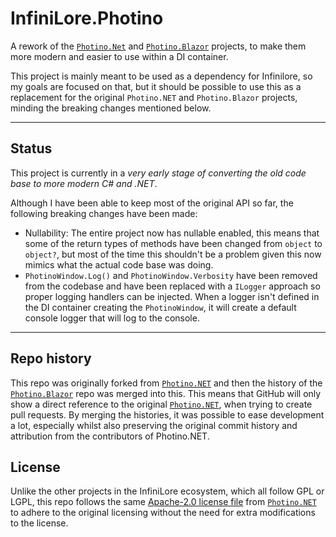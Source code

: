 # InfiniLore.Photino

A rework of the [`Photino.Net`](https://github.com/tryphotino/photino.NET) and [`Photino.Blazor`](https://github.com/tryphotino/photino.Blazor) projects, to make them more modern and easier to use within a DI container.

This project is mainly meant to be used as a dependency for Infinilore, so my goals are focused on that, but it should be possible to use this as a replacement for the original `Photino.NET` and `Photino.Blazor` projects, minding the breaking changes mentioned below.

---

## Status

This project is currently in a *very early stage of converting the old code base to more modern C# and .NET*.

Although I have been able to keep most of the original API so far, the following breaking changes have been made:
- Nullability: The entire project now has nullable enabled, this means that some of the return types of methods have been changed from `object` to `object?`, but most of the time this shouldn't be a problem given this now mimics what the actual code base was doing.
- `PhotinoWindow.Log()` and `PhotinoWindow.Verbosity` have been removed from the codebase and have been replaced with a `ILogger` approach so proper logging handlers can be injected.
When a logger isn't defined in the DI container creating the `PhotinoWindow`, it will create a default console logger that will log to the console.

---

## Repo history

This repo was originally forked from [`Photino.NET`](https://github.com/tryphotino/photino.NET) and then the history of
the [`Photino.Blazor`](https://github.com/tryphotino/photino.Blazor) repo was merged into this.
This means that GitHub will only show a direct reference to the original [`Photino.NET`](https://github.com/tryphotino/photino.NET), when trying to create pull requests.
By merging the histories, it was possible to ease development a lot, especially whilst also preserving the original commit history and attribution from the contributors of Photino.NET.

## License

Unlike the other projects in the InfiniLore ecosystem, which all follow GPL or LGPL, this repo follows the same [Apache-2.0 license file](LICENSE) from [`Photino.NET`](https://github.com/tryphotino/photino.NET) to adhere to the original licensing without the need for extra modifications to the license.